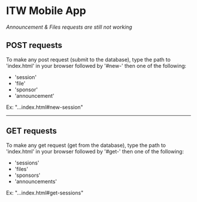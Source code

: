 # ITW Mobile App

*Announcement & Files requests are still not working*

## POST requests

To make any post request (submit to the database), type the path to 'index.html' in your browser followed by
'#new-' then one of the following:

* 'session'
* 'file'
* 'sponsor'
* 'announcement'

Ex: "...index.html#new-session"

---

## GET requests

To make any get request (get from the database), type the path to 'index.html' in your browser followed by
'#get-' then one of the following:

* 'sessions'
* 'files'
* 'sponsors'
* 'announcements'

Ex: "...index.html#get-sessions"